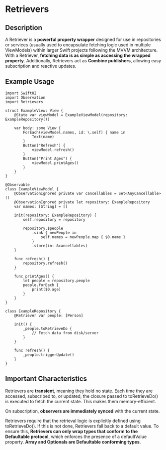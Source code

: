 # Retrievers

## Description
A Retriever is a **powerful property wrapper** designed for use in repositories or services (usually used to encapsulate fetching logic used in multiple ViewModels) within larger Swift projects following the MVVM architecture. With a Retriever, **fetching data is as simple as accessing the wrapped property**. Additionally, Retrievers act as **Combine publishers**, allowing easy subscription and reactive updates.

## Example Usage

```
import SwiftUI
import Observation
import Retrievers

struct ExampleView: View {
    @State var viewModel = ExampleViewModel(repository: ExampleRepository())
    
    var body: some View {
        ForEach(viewModel.names, id: \.self) { name in
            Text(name)
        }
        Button("Refresh") {
            viewModel.refresh()
        }
        Button("Print Ages") {
            viewModel.printAges()
        }
    }
}

@Observable
class ExampleViewModel {
    @ObservationIgnored private var cancellables = Set<AnyCancellable>()
    @ObservationIgnored private let repository: ExampleRepository
    var names: [String] = []
    
    init(repository: ExampleRepository) {
        self.repository = repository
        
        repository.$people
            .sink { newPeople in
                self.names = newPeople.map { $0.name }
            }
            .store(in: &cancellables)
    }
    
    func refresh() {
        repository.refresh()
    }
    
    func printAges() {
        let people = repository.people
        people.forEach { 
            print($0.age) 
        }
    }
}

class ExampleRepository {
    @Retriever var people: [Person]
    
    init() {
        _people.toRetrieveDo {
            // Fetch data from disk/server
        }
    }
    
    func refresh() {
        _people.triggerUpdate()
    }
}
```

## Important Characteristics

Retrievers are **transient**, meaning they hold no state. Each time they are accessed, subscribed to, or updated, the closure passed to toRetrieveDo() is executed to fetch the current state. This makes them memory-efficient. 

On subscription, **observers are immediately synced** with the current state.

Retrievers require that the retrieval logic is explicitly defined using toRetrieveDo(). If this is not done, Retrievers fall back to a default value. To ensure this, **Retrievers can only wrap types that conform to the Defaultable protocol**, which enforces the presence of a defaultValue property. **Array and Optionals are Defaultable conforming types**.
